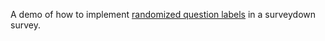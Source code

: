 A demo of how to implement [randomized question labels](https://surveydown.org/reactivity#randomizing-question-labels) in a surveydown survey.